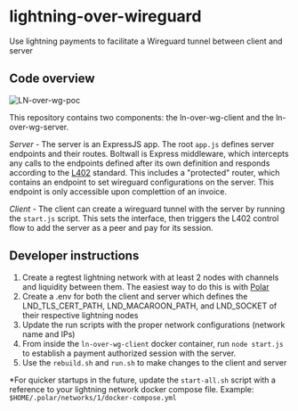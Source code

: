 # lightning-over-wireguard
Use lightning payments to facilitate a Wireguard tunnel between client and server

## Code overview

![LN-over-wg-poc](https://github.com/brh28/lightning-over-wireguard/assets/31115595/35e8d05c-731d-48c1-9a55-5f05531d1790)

This repository contains two components: the ln-over-wg-client and the ln-over-wg-server.

_Server_ - The server is an ExpressJS app. The root `app.js` defines server endpoints and their routes. Boltwall is Express middleware, which intercepts any calls to the endpoints defined after its own definition and responds according to the [L402](https://docs.lightning.engineering/the-lightning-network/l402) standard. This includes a "protected" router, which contains an endpoint to set wireguard configurations on the server. This endpoint is only accessible upon complettion of an invoice.

_Client_ - The client can create a wireguard tunnel with the server by running the `start.js` script. This sets the interface, then triggers the L402 control flow to add the server as a peer and pay for its session.

## Developer instructions
1. Create a regtest lightning network with at least 2 nodes with channels and liquidity between them. The easiest way to do this is with [Polar](https://lightningpolar.com/)
2. Create a .env for both the client and server which defines the LND_TLS_CERT_PATH, LND_MACAROON_PATH, and LND_SOCKET of their respective lightning nodes
3. Update the run scripts with the proper network configurations (network name and IPs)
4. From inside the `ln-over-wg-client` docker container, run `node start.js` to establish a payment authorized session with the server.
5. Use the `rebuild.sh` and `run.sh` to make changes to the client and server

*For quicker startups in the future, update the `start-all.sh` script with a reference to your lightning network docker compose file. Example: `$HOME/.polar/networks/1/docker-compose.yml`
